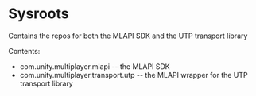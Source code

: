 # Sysroots
Contains the repos for both the MLAPI SDK and the UTP transport library

Contents:
* com.unity.multiplayer.mlapi -- the MLAPI SDK
* com.unity.multiplayer.transport.utp -- the MLAPI wrapper for the UTP transport library
